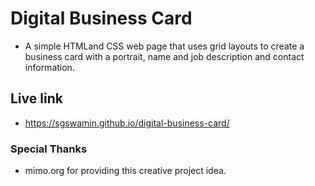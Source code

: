 # Digital Business Card

* A simple HTMLand CSS web page that uses grid layouts to create a business card with a portrait, name and job description and contact information.

## Live link

* https://sgswamin.github.io/digital-business-card/

### Special Thanks

* mimo.org for providing this creative project idea.